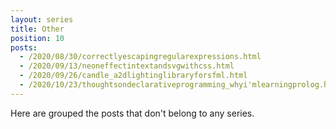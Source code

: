 ```yaml
---
layout: series
title: Other
position: 10
posts:
  - /2020/08/30/correctlyescapingregularexpressions.html
  - /2020/09/13/neoneffectintextandsvgwithcss.html
  - /2020/09/26/candle_a2dlightinglibraryforsfml.html
  - /2020/10/23/thoughtsondeclarativeprogramming_whyi'mlearningprolog.html
---
```

Here are grouped the posts that don't belong to any series.
